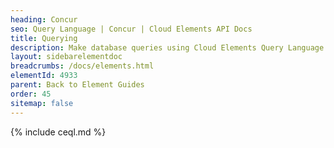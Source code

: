 ```yaml
---
heading: Concur
seo: Query Language | Concur | Cloud Elements API Docs
title: Querying
description: Make database queries using Cloud Elements Query Language.
layout: sidebarelementdoc
breadcrumbs: /docs/elements.html
elementId: 4933
parent: Back to Element Guides
order: 45
sitemap: false
---
```


{% include ceql.md %}
